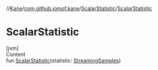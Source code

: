 //[Kane](../../index.md)/[com.github.jomof.kane](../index.md)/[ScalarStatistic](index.md)/[ScalarStatistic](-scalar-statistic.md)



# ScalarStatistic  
[jvm]  
Content  
fun [ScalarStatistic](-scalar-statistic.md)(statistic: [StreamingSamples](../-streaming-samples/index.md))  



